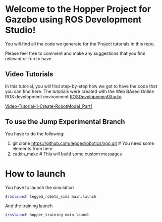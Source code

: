 # Welcome to the Hopper Project for Gazebo using ROS Development Studio!

You will find all the code we generate for the Project tutorials in this repo.

Please feel free to comment and make any suggestions that you find relevant or fun to have.

## Video Tutorials

In this tutorial, you will find step-by-step how we got to have the code that you can find here.
The tutorials were created with the Web BAsed Online ROS development environment [ROSDevelopementStudio](http://www.theconstructsim.com/rds-ros-development-studio/).

 [Video-Tutorial-1-Create-RobotModel_Part1](https://www.youtube.com/watch?v=wgJG2Xp8FZA&t=1096s)
 
 
 ## To use the Jump Experimental Branch 
 You have to do the following:
 1) git clone https://github.com/leggedrobotics/xpp.git # You need some elements from here
 2) catkin_make # This will build some custom messages
 
# How to launch
You have to launch the simulation
```bash
$roslaunch legged_robots_sims main.launch
```

And the training launch
```bash
$roslaunch hopper_training main.launch
```
